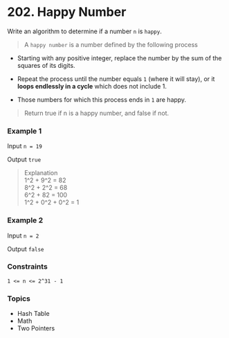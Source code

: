 # 202. Happy Number

Write an algorithm to determine if a number `n` is `happy`.

> A `happy number` is a number defined by the following process

- Starting with any positive integer, replace the number by the sum of the squares of its digits.

- Repeat the process until the number equals `1` (where it will stay), or it **loops endlessly in a cycle** which does not include 1.

- Those numbers for which this process ends in `1` are happy.

> Return true if n is a happy number, and false if not.

 
### Example 1

Input `n = 19`

Output `true`

> Explanation  
1^2 + 9^2 = 82  
8^2 + 2^2 = 68  
6^2 + 82 = 100  
1^2 + 0^2 + 0^2 = 1  


### Example 2

Input `n = 2`

Output `false`
 

### Constraints

`1 <= n <= 2^31 - 1`


### Topics
- Hash Table
- Math
- Two Pointers